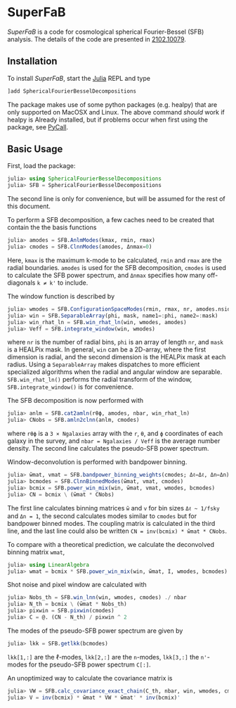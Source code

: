 # SuperFaB

*SuperFaB* is a code for cosmological spherical Fourier-Bessel (SFB) analysis.
The details of the code are presented in [2102.10079](https://arxiv.org/abs/2102.10079).


## Installation

To install *SuperFaB*, start the [Julia](https://julialang.org/) REPL and type
```julia
]add SphericalFourierBesselDecompositions
```

The package makes use of some python packages (e.g. healpy) that are only
supported on MacOSX and Linux. The above command *should* work if healpy is
Already installed, but if problems occur when first using the package, see
[PyCall](https://github.com/JuliaPy/PyCall.jl).


## Basic Usage

First, load the package:
```julia
julia> using SphericalFourierBesselDecompositions
julia> SFB = SphericalFourierBesselDecompositions
```
The second line is only for convenience, but will be assumed for the rest of
this document.

To perform a SFB decomposition, a few caches need to be created that contain
the the basis functions
```julia
julia> amodes = SFB.AnlmModes(kmax, rmin, rmax)
julia> cmodes = SFB.ClnnModes(amodes, Δnmax=0)
```
Here, `kmax` is the maximum k-mode to be calculated, `rmin` and `rmax` are the
radial boundaries. `amodes` is used for the SFB decomposition, `cmodes` is used
to calculate the SFB power spectrum, and `Δnmax` specifies how many
off-diagonals `k ≠ k'` to include.

The window function is described by
```julia
julia> wmodes = SFB.ConfigurationSpaceModes(rmin, rmax, nr, amodes.nside)
julia> win = SFB.SeparableArray(phi, mask, name1=:phi, name2=:mask)
julia> win_rhat_ln = SFB.win_rhat_ln(win, wmodes, amodes)
julia> Veff = SFB.integrate_window(win, wmodes)
```
where `nr` is the number of radial bins, `phi` is an array of length `nr`, and
`mask` is a HEALPix mask. In general, `win` can be a 2D-array, where the first
dimension is radial, and the second dimension is the HEALPix mask at each
radius. Using a `SeparableArray` makes dispatches to more efficient specialized
algorithms when the radial and angular window are separable.
`SFB.win_rhat_ln()` performs the radial transform of the window,
`SFB.integrate_window()` is for convenience.

The SFB decomposition is now performed with
```julia
julia> anlm = SFB.cat2amln(rθϕ, amodes, nbar, win_rhat_ln)
julia> CNobs = SFB.amln2clnn(anlm, cmodes)
```
where `rθϕ` is a `3 × Ngalaxies` array with the `r`, `θ`, and `ϕ` coordinates
of each galaxy in the survey, and `nbar = Ngalaxies / Veff` is the average
number density. The second line calculates the pseudo-SFB power spectrum.

Window-deconvolution is performed with bandpower binning.
```julia
julia> w̃mat, vmat = SFB.bandpower_binning_weights(cmodes; Δℓ=Δℓ, Δn=Δn)
julia> bcmodes = SFB.ClnnBinnedModes(w̃mat, vmat, cmodes)
julia> bcmix = SFB.power_win_mix(win, w̃mat, vmat, wmodes, bcmodes)
julia> CN = bcmix \ (w̃mat * CNobs)
```
The first line calculates binning matrices `w̃` and `v` for bin sizes `Δℓ ~
1/fsky` and `Δn = 1`, the second calculates modes similar to `cmodes` but for
bandpower binned modes. The coupling matrix is calculated in the third line,
and the last line could also be written `CN = inv(bcmix) * w̃mat * CNobs`.

To compare with a theoretical prediction, we calculate the deconvolved binning
matrix `wmat`,
```julia
julia> using LinearAlgebra
julia> wmat = bcmix * SFB.power_win_mix(win, w̃mat, I, wmodes, bcmodes)
```

Shot noise and pixel window are calculated with
```julia
julia> Nobs_th = SFB.win_lnn(win, wmodes, cmodes) ./ nbar
julia> N_th = bcmix \ (w̃mat * Nobs_th)
julia> pixwin = SFB.pixwin(cmodes)
julia> C = @. (CN - N_th) / pixwin ^ 2
```
The modes of the pseudo-SFB power spectrum are given by
```julia
julia> lkk = SFB.getlkk(bcmodes)
```
`lkk[1,:]` are the ℓ-modes, `lkk[2,:]` are the `n`-modes, `lkk[3,:]` the
`n'`-modes for the pseudo-SFB power spectrum `C[:]`.

An unoptimized way to calculate the covariance matrix is
```julia
julia> VW = SFB.calc_covariance_exact_chain(C_th, nbar, win, wmodes, cmodes)
julia> V = inv(bcmix) * w̃mat * VW * w̃mat' * inv(bcmix)'
```
